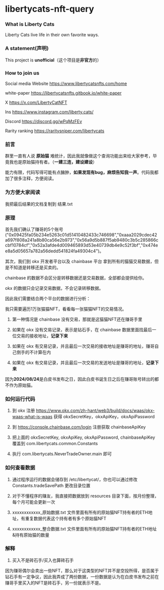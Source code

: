 # libertycats-nft-query
### What is Liberty Cats
Liberty Cats live life in their own favorite ways.

### A statement(声明)
This project is **unofficial**（这个项目是**非官方**的）

### How to join us
Social media
Website
https://www.libertycatsnfts.com/home

white-paper
https://libertycatsnfts.gitbook.io/white-paper

X
https://x.com/LibertyCatNFT

Ins
https://www.instagram.com/liberty.cats/

Discord
https://discord.gg/wPqMzFEv

Rarity ranking
https://raritysniper.com/libertycats

### 前言
群里一直有人说 **原始猫** 难统计，因此我就像做这个查询功能出来给大家参考，毕竟我也是原始猫持有者。（**一建三连，建设建设**）

能力有限，代码写得可能有点臃肿，**如果发现有bug，麻烦告知我一声**。代码我都加了很多注释，方便阅读。

### 为方便大家阅读
我把最后结果的文档复制到 结果.txt

### 原理
首先我们确认了赚哥的5个账号("0x09425fa05b234e5263c01d51410482433c746698","0xaaa2029cdec42a697f808a241a8b80ca56e2b973","0x56a9d5b887f5ab9480c3b5c285866ccbf10784cf","0x52a3afde4d009465893d53e40739db4e9c52f3bf","0x474ee8a5d05657a782a56dedd541824fa49304c4")。

其次，我们到 okx 开发者平台以及 chainbase 平台 拿到所有的猫猫交易数据，但是不知道是转移还是买卖的。

chainbase 的数据不会区分是转移数据还是交易数据，全部都会提供给你。

okx 的数据只会记录交易数据，不会记录转移数据。

因此我们需要结合两个平台的数据进行分析：

我只需要遍历1万张猫猫NFT，看看每一张猫猫NFT的交易情况。

1. 第一种情况是 chainbase 没有交易，那就是这猫猫NFT还在赚哥手里

2. 如果在 okx 没有交易记录，表示是钻石手，在 chainbase 数据里面找最后一位交易的接收地址，**记录下来**

3. 如果在 okx 有交易记录，并且最后一次交易的接收地址是赚哥的地址，赚哥自己倒手的不计算在内

3. 如果在 okx 有交易记录，并且最后一次交易的发送地址是赚哥的地址，**记录下来**

因为**2024/08/24**是白皮书发布之日，因此白皮书诞生日之后在赚哥账号转出的都不作为原始猫。

### 如何运行代码

1. 到 okx 注册 https://www.okx.com/zh-hant/web3/build/docs/waas/okx-waas-what-is-waas
   获得 okxSecretKey，okxApiKey，okxApiPassword

2. 到 https://console.chainbase.com/login 注册获取 chainbaseApiKey

3. 把上面的 okxSecretKey, okxApiKey, okxApiPassword, chainbaseApiKey 覆盖到 com.libertycats.common.Constants

2. 执行 com.libertycats.NeverTradeOwner.main 即可

### 如何查看数据
1. 通过程序运行的数据会储存到 /etc/libertycat/，你也可以通过修改 Constants.tradeSavePath 更改目录位置

2. 对于不懂程序的赚友，我直接把数据放到 resources 目录下面，按月份整理，每个月可能会更新一次

3. xxxxxxxxxxxx_原始数据.txt 文件里面有所有的原始猫NFT持有者的ETH地址，有重复数据代表这个持有者有多个原始猫NFT

4. xxxxxxxxxxxx_整合数据.txt 文件里面有所有的原始猫NFT持有者的ETH地址&持有原始猫的数量

### 解释
1. 买入不是砖石手/买入也算砖石手

因为赚哥偶尔会卖出一些NFT，那么对于这类型的NFT并不是空投所得，是否属于钻石手有一定争议，因此我弄成了两份数据，一份数据是认为在白皮书发布之前在赚哥手里买入的NFT是砖石手，另一份就表示不是。